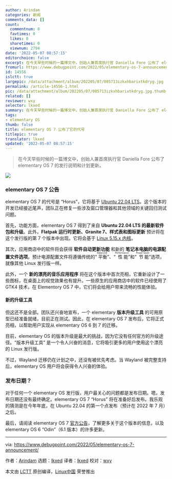 ```yaml
---
author: Arindam
categories: 新闻
comments_data: []
count:
  commentnum: 0
  favtimes: 0
  likes: 0
  sharetimes: 0
  viewnum: 2794
date: '2022-05-07 08:57:15'
editorchoice: false
excerpt: 在今天早些时候的一篇博文中，创始人兼首席执行官 Daniella Fore 公布了 elementary OS 7 的发行说明和计划更新。
fromurl: https://www.debugpoint.com/2022/05/elementary-os-7-announcement/
id: 14556
islctt: true
largepic: /data/attachment/album/202205/07/085713izkxhbarixtkdryg.jpg
permalink: /article-14556-1.html
pic: /data/attachment/album/202205/07/085713izkxhbarixtkdryg.jpg.thumb.jpg
related: []
reviewer: wxy
selector: lkxed
summary: 在今天早些时候的一篇博文中，创始人兼首席执行官 Daniella Fore 公布了 elementary OS 7 的发行说明和计划更新。
tags:
- elementary OS
thumb: false
title: elementary OS 7 公布了它的代号
titlepic: true
translator: lkxed
updated: '2022-05-07 08:57:15'
---
```



> 
> 在今天早些时候的一篇博文中，创始人兼首席执行官 Daniella Fore 公布了 elementary OS 7 的发行说明和计划更新。
> 
> 
> 


![](/data/attachment/album/202205/07/085713izkxhbarixtkdryg.jpg)


### elementary OS 7 公告


elementary OS 7 的代号是 “Horus”，它将基于 [Ubuntu 22.04 LTS](https://www.debugpoint.com/2022/01/ubuntu-22-04-lts/)。这个版本的开发已经接近尾声，团队正在修复一些涉及窗口管理器和其他领域的关键回归测试问题。


首先，功能方面，elementary OS 7 得到了来自 **Ubuntu 22.04 LTS 的最新软件包和升级**。此外，**Flatpak 运行时更新、Granite 7、样式表和图标更新** 预计将在这个发行版的第 7 个版本中出现。它将会基于 [Linux 5.15.x 内核](https://www.debugpoint.com/2021/11/linux-kernel-5-15/)。


其次，应用商店中的软件将会获得 **软件自动更新功能** 和新的 **笔记本电脑的电源配置文件选项**。预计电源配置文件将遵循传统的“<ruby> 平衡 <rt>  Balanced </rt></ruby>”、“<ruby> 性能 <rt>  Performance </rt></ruby>”和“<ruby> 节能 <rt>  Power Saver </rt></ruby>”选项，就像其他 Linux 发行版一样。


此外，一个 **新的漂亮的音乐应用程序** 将在这个版本中首次亮相，它重新设计了一些图标，在桌面上的视觉效果也有提升。一些原生的应用商店中的软件已经使用了 GTK4 技术，在 Elementory OS 7 中，它们将会给用户带来流畅的性能体验。


#### 新的升级工具


但这还不是全部。团队还兴奋地宣布，一个 elementary **版本升级工具** 的可用原型已经准备就绪，目前正在测试。因此，在 elementary OS 7 发布后，它将正式亮相，以帮助用户实现从 elementary OS 6 到 7 的迁移。


目前，elementary OS 的版本升级是最大的挑战，因为它没有任何官方的升级途径。“版本升级工具” 是一个令人兴奋的消息，它将吸引更多的用户使用这个漂亮的 Linux 发行版。


不过，Wayland 迁移仍在计划之中，还没有被优先考虑。当 Wayland 被完整支持后，elementary OS 用户将会获得令人兴奋的体验。


### 发布日期？


对于任何一个 elementary OS 发行版，用户最关心的问题都是发布日期。嗯，发布日期还没有最终确定。elementary OS 7 “Horus” 将在准备好后发布。我乐观的猜测是在今年年底，在 Ubuntu 22.04 的第一个点发布（预计在 2022 年 7 月）之后。


最后，请阅读 elementary OS 7 [官方公告](https://blog.elementary.io/updates-for-april-2022/)，了解更多关于这个版本的信息，以及 elementary OS 6 “Odin”（6.1 版本）的许多更新。




---


via: <https://www.debugpoint.com/2022/05/elementary-os-7-announcement/>


作者：[Arindam](https://www.debugpoint.com/author/admin1/) 选题：[lkxed](https://github.com/lkxed) 译者：[lkxed](https://github.com/lkxed) 校对：[wxy](https://github.com/wxy)


本文由 [LCTT](https://github.com/LCTT/TranslateProject) 原创编译，[Linux中国](https://linux.cn/) 荣誉推出